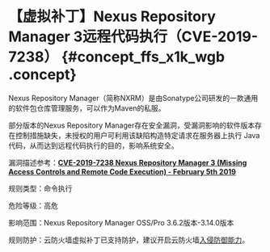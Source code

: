 # 【虚拟补丁】Nexus Repository Manager 3远程代码执行（CVE-2019-7238） {#concept_ffs_x1k_wgb .concept}

Nexus Repository Manager（简称NXRM）是由Sonatype公司研发的一款通用的软件包仓库管理服务，可以作为Maven的私服。

部分版本的Nexus Repository Manager存在安全漏洞，受漏洞影响的软件版本存在控制措施缺失，未授权的用户可利用该缺陷构造特定请求在服务器上执行 Java 代码，从而达到远程代码执行的目的，影响系统安全。

漏洞描述参考：[**CVE-2019-7238 Nexus Repository Manager 3 \(Missing Access Controls and Remote Code Execution\) - February 5th 2019**](https://support.sonatype.com/hc/en-us/articles/360017310793-CVE-2019-7238-Nexus-Repository-Manager-3-Missing-Access-Controls-and-Remote-Code-Execution-February-5th-2019)

规则类型：命令执行

危险等级：高危

影响范围：Nexus Repository Manager OSS/Pro 3.6.2版本-3.14.0版本

规则防护：云防火墙虚拟补丁已支持防护，建议开启云防火墙[入侵防御能力](../../../../../cn.zh-CN/用户指南/安全策略/入侵防御策略.md#)。

